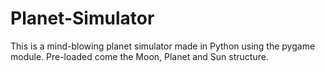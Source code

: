 # Planet-Simulator
This is a mind-blowing planet simulator made in Python using the pygame module. Pre-loaded come the Moon, Planet and Sun structure.
